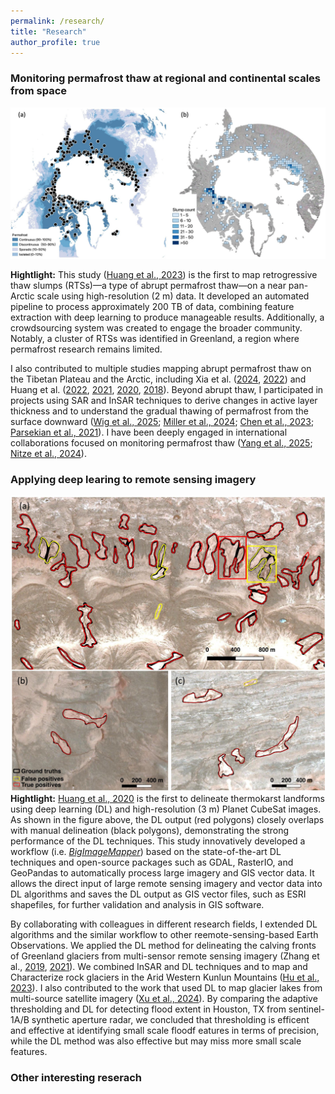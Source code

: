 ```yaml
---
permalink: /research/
title: "Research"
author_profile: true
---
```



### Monitoring permafrost thaw at regional and continental scales from space
![Figure 1](../images/thawslump_points_density_v2_trim.jpg)

**Hightlight:** 
This study ([Huang et al., 2023](https://doi.org/10.1016/j.isprsjprs.2023.10.008)) is the first to map retrogressive thaw slumps (RTSs)—a type of abrupt permafrost thaw—on a near pan-Arctic scale using high-resolution (2 m) data. It developed an automated pipeline to process approximately 200 TB of data, combining feature extraction with deep learning to produce manageable results. Additionally, a crowdsourcing system was created to engage the broader community. Notably, a cluster of RTSs was identified in Greenland, a region where permafrost research remains limited.


I also contributed to multiple studies mapping abrupt permafrost thaw on the Tibetan Plateau and the Arctic, including Xia et al. ([2024](https://doi.org/10.1029/2024gl109616), [2022](https://doi.org/10.5194/essd-14-3875-2022)) and Huang et al. ([2022](https://doi.org/10.3390/rs14122747), [2021](https://doi.org/10.1016/j.jag.2021.102399), [2020](https://doi.org/10.1016/j.rse.2019.111534), [2018](https://doi.org/10.3390/rs10122067)). Beyond abrupt thaw, I participated in projects using SAR and InSAR techniques to derive changes in active layer thickness and to understand the gradual thawing of permafrost from the surface downward ([Wig et al., 2025](https://doi.org/10.1029/2024ea003725); [Miller et al., 2024](https://doi.org/10.5194/essd-16-2605-2024); [Chen et al., 2023](https://doi.org/10.1029/2022ea002453); [Parsekian et al., 2021](https://doi.org/10.3390/rs13152876)). I have been deeply engaged in international collaborations focused on monitoring permafrost thaw ([Yang et al., 2025](https://doi.org/10.1038/s41597-025-04372-7); [Nitze et al., 2024](https://doi.org/10.1002/ppp.2249)).



### Applying deep learing to remote sensing imagery

![Figure 1](../images/zoom_in_mapped_polygons_trim.jpg)
**Hightlight:** 
[Huang et al., 2020](https://doi.org/10.1016/j.rse.2019.111534) is the first to delineate thermokarst landforms using deep learning (DL) and high-resolution (3 m) Planet CubeSat images. As shown in the figure above, the DL output (red polygons) closely overlaps with manual delineation (black polygons), demonstrating the strong performance of the DL techniques. 
This study innovatively developed a workflow (i.e. [*BigImageMapper*](https://github.com/yghlc/BigImageMapper)) based on the state-of-the-art DL techniques and open-source packages such as GDAL, RasterIO, and GeoPandas to automatically process large imagery and GIS vector data. It allows the direct input of large remote sensing imagery and vector data into DL algorithms and saves the DL output as GIS vector files, such as ESRI shapefiles, for further validation and analysis in GIS software. 


By collaborating with colleagues in different research fields, I extended DL algorithms and the similar workflow to other reemote-sensing-based Earth Observations. We applied the DL method for delineating the calving fronts of Greenland glaciers from multi-sensor remote sensing imagery (Zhang et al., [2019](https://doi.org/10.5194/tc-13-1729-2019), [2021](https://doi.org/10.1016/j.rse.2020.112265)). We combined InSAR and DL techniques and to map and Characterize rock glaciers in the Arid Western Kunlun Mountains ([Hu et al., 2023](https://doi.org/10.1029/2023jf007206)). I also contributed to the work that used DL to map glacier lakes from multi-source satellite imagery ([Xu et al., 2024](https://doi.org/10.1016/j.srs.2024.100157)). By comparing the adaptive thresholding and DL for detecting flood extent in Houston, TX from sentinel-1A/B synthetic aperture radar, we concluded that thresholding is efficent and effective at identifying small scale floodf eatures in terms of precision, while the DL method was also effective but may miss more small scale features. 



### Other interesting reserach


<!-- glacier lakes, rock glacier, claving fronts in Greenland, flooding -->

